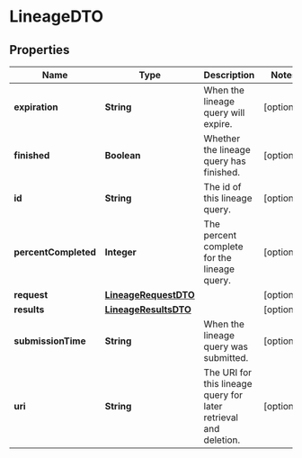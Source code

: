 # LineageDTO

## Properties
Name | Type | Description | Notes
------------ | ------------- | ------------- | -------------
**expiration** | **String** | When the lineage query will expire. |  [optional]
**finished** | **Boolean** | Whether the lineage query has finished. |  [optional]
**id** | **String** | The id of this lineage query. |  [optional]
**percentCompleted** | **Integer** | The percent complete for the lineage query. |  [optional]
**request** | [**LineageRequestDTO**](LineageRequestDTO.md) |  |  [optional]
**results** | [**LineageResultsDTO**](LineageResultsDTO.md) |  |  [optional]
**submissionTime** | **String** | When the lineage query was submitted. |  [optional]
**uri** | **String** | The URI for this lineage query for later retrieval and deletion. |  [optional]
